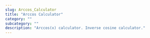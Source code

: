 ```yaml
---
slug: Arccos_Calculator
title: "Arccos Calculator"
category: ""
subcategory: ""
description: "Arccos(x) calculator. Inverse cosine calculator."
---
```


